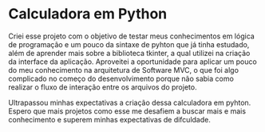 <h1> Calculadora em Python </h1>
<p> Criei esse projeto com o objetivo de testar meus conhecimentos em lógica de programação e um pouco da sintaxe de pyhton que já tinha estudado, além de aprender mais sobre a biblioteca tkinter,
  a qual utilizei na criação da interface da aplicação.
Aproveitei a oportunidade para aplicar um pouco do meu conhecimento na arquitetura de Software MVC, o que foi algo complicado no começo do desenvolvimento porque não sabia como realizar 
o fluxo de interação entre os arquivos do projeto.
</p>
<p>
    Ultrapassou minhas expectativas a criação dessa calculadora em pyhton. Espero que mais projetos como esse me desafiem a buscar mais e mais conhecimento e superem minhas expectativas de difculdade.
</p>
